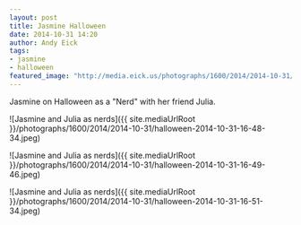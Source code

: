 ```yaml
---
layout: post
title: Jasmine Halloween
date: 2014-10-31 14:20
author: Andy Eick
tags: 
- jasmine
- halloween
featured_image: "http://media.eick.us/photographs/1600/2014/2014-10-31/halloween-2014-10-31-16-51-34.jpeg"
---
```

Jasmine on Halloween as a "Nerd" with her friend Julia.

![Jasmine and Julia as nerds]({{ site.mediaUrlRoot }}/photographs/1600/2014/2014-10-31/halloween-2014-10-31-16-48-34.jpeg)

![Jasmine and Julia as nerds]({{ site.mediaUrlRoot }}/photographs/1600/2014/2014-10-31/halloween-2014-10-31-16-49-46.jpeg)

![Jasmine and Julia as nerds]({{ site.mediaUrlRoot }}/photographs/1600/2014/2014-10-31/halloween-2014-10-31-16-51-34.jpeg)
